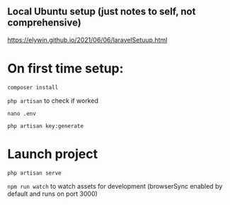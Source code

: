 ## Local Ubuntu setup (just notes to self, not comprehensive)
https://elywin.github.io/2021/06/06/laravelSetuup.html 

# On first time setup: 
`composer install`

`php artisan` to check if worked

`nano .env`

`php artisan key:generate`

# Launch project
`php artisan serve`

`npm run watch` to watch assets for development (browserSync enabled by default and runs on port 3000)
